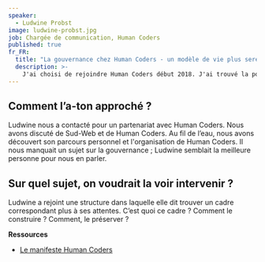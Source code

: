 ```yaml
---
speaker:
  - Ludwine Probst
image: ludwine-probst.jpg
job: Chargée de communication, Human Coders
published: true
fr_FR:
  title: "La gouvernance chez Human Coders - un modèle de vie plus serein ?"
  description: >-
    J'ai choisi de rejoindre Human Coders début 2018. J'ai trouvé la possibilité de trouver un équilibre personnel, comment ?
---
```


## Comment l’a-ton approché ?

Ludwine nous a contacté pour un partenariat avec Human Coders. Nous avons discuté de Sud-Web et de Human Coders. Au fil de l’eau, nous avons découvert son parcours personnel et l'organisation de Human Coders. Il nous manquait un sujet sur la gouvernance ; Ludwine semblait la meilleure personne pour nous en parler.

## Sur quel sujet, on voudrait la voir intervenir ?

Ludwine a rejoint une structure dans laquelle elle dit trouver un cadre correspondant plus à ses attentes. C’est quoi ce cadre ? Comment le construire ? Comment, le préserver ?

**Ressources**
  * [Le manifeste Human Coders](https://www.humancoders.com/pages/manifeste)
